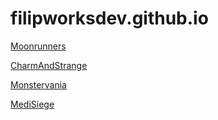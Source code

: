 # filipworksdev.github.io

[Moonrunners](https://filipworksdev.github.io/Moonrunners/index.html)

[CharmAndStrange](https://filipworksdev.github.io/CharmAndStrange/index.html)

[Monstervania](https://filipworksdev.github.io/Monstervania/index.html)

[MediSiege](https://filipworksdev.github.io/MediSiege/index.html)



